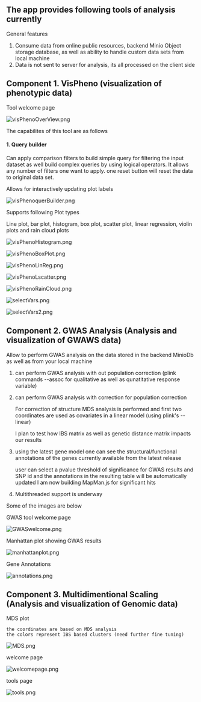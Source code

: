 ## The app provides following tools of analysis currently

General features

1. Consume data from online public resources, backend Minio Object storage database, as well as ability to handle custom data sets from local machine
2. Data is not sent to server for analysis, its all processed on the client side

## Component 1. VisPheno (visualization of phenotypic data)

Tool welcome page

![visPhenoOverView.png](./DocImages/visPhenoOverView.png)


The capabilites of this tool are as follows

#### 1. Query builder

Can apply comparison filters to build simple query for filtering the input dataset as well build complex queries by using logical operators. It allows any number of filters one want to apply. one reset button will reset the data to original data set.

Allows for interactively updating plot labels


![visPhenoquerBuilder.png](./DocImages/visPhenoquerBuilder.png)


Supports following Plot types 

Line plot, bar plot, histogram, box plot, scatter plot, linear regression, violin plots and rain cloud plots

![visPhenoHistogram.png](./DocImages/visPhenoHistogram.png)


![visPhenoBoxPlot.png](./DocImages/visPhenoBoxPlot.png)


![visPhenoLinReg.png](./DocImages/visPhenoLinReg.png)


![visPhenoLscatter.png](./DocImages/visPhenoLscatter.png)


![visPhenoRainCloud.png](./DocImages/visPhenoRainCloud.png)


![selectVars.png](./DocImages/selectVars.png)


![selectVars2.png](./DocImages/selectVars2.png)


## Component 2. GWAS Analysis (Analysis and visualization of GWAWS data)

Allow to perform GWAS analysis on the data stored in the backend MinioDb as well as from your local machine

1. can perform GWAS analysis with out population correction (plink commands --assoc for qualitative as well as qunatitative response variable)
2. can perform GWAS analysis with correction for population correction 

    For correction of structure MDS analysis is performed and first two coordinates are used as covariates in a linear model (using plink's --linear)

    I plan to test how IBS matrix as well as genetic distance matrix impacts our results

3. using the latest gene model one can see the structural/functional annotations of the genes currently available from the latest release

    user can select a pvalue threshold of significance for GWAS results and SNP id and the annotations in the resulting table will be automatically updated
    I am now building MapMan.js for significant hits


4. Multithreaded support is underway

Some of the images are below

GWAS tool welcome page 

![GWASwelcome.png](./DocImages/GWASwelcome.png)

Manhattan plot showing GWAS results

![manhattanplot.png](./DocImages/manhattanplot.png)


Gene Annotations 

![annotations.png](./DocImages/annotations.png)


## Component 3. Multidimentional Scaling (Analysis and visualization of Genomic data)

MDS plot

    the coordinates are based on MDS analysis
    the colors represent IBS based clusters (need further fine tuning)

![MDS.png](./DocImages/MDS.png)



welcome page

![welcomepage.png](./DocImages/welcomepage.png)


tools page


![tools.png](./DocImages/tools.png)

